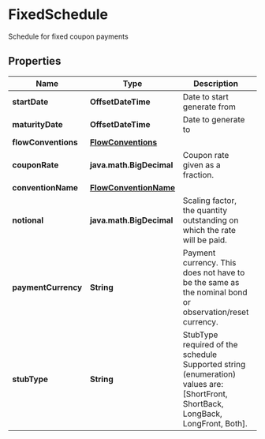 

# FixedSchedule

Schedule for fixed coupon payments

## Properties

Name | Type | Description | Notes
------------ | ------------- | ------------- | -------------
**startDate** | **OffsetDateTime** | Date to start generate from | 
**maturityDate** | **OffsetDateTime** | Date to generate to | 
**flowConventions** | [**FlowConventions**](FlowConventions.md) |  |  [optional]
**couponRate** | **java.math.BigDecimal** | Coupon rate given as a fraction. |  [optional]
**conventionName** | [**FlowConventionName**](FlowConventionName.md) |  |  [optional]
**notional** | **java.math.BigDecimal** | Scaling factor, the quantity outstanding on which the rate will be paid. |  [optional]
**paymentCurrency** | **String** | Payment currency. This does not have to be the same as the nominal bond or observation/reset currency. |  [optional]
**stubType** | **String** | StubType required of the schedule    Supported string (enumeration) values are: [ShortFront, ShortBack, LongBack, LongFront, Both]. |  [optional]



